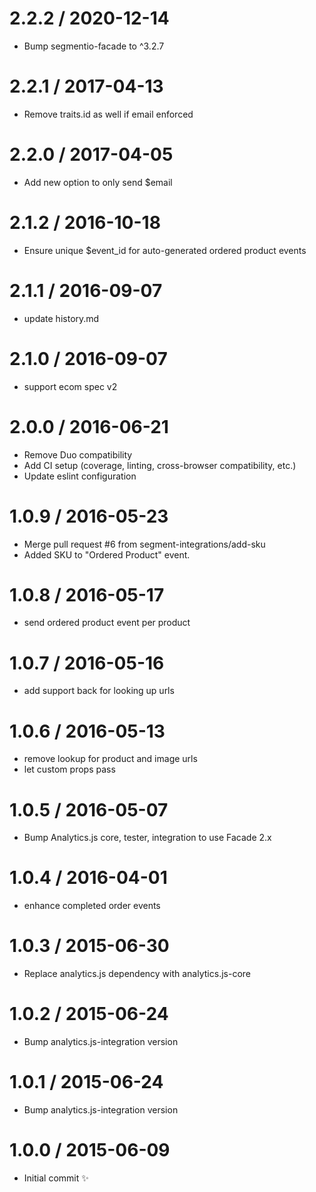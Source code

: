 2.2.2 / 2020-12-14
===================

  * Bump segmentio-facade to ^3.2.7

2.2.1 / 2017-04-13
==================

  * Remove traits.id as well if email enforced

2.2.0 / 2017-04-05
==================

  * Add new option to only send $email

2.1.2 / 2016-10-18
==================

  * Ensure unique $event_id for auto-generated  ordered product events

2.1.1 / 2016-09-07
==================

  * update history.md

2.1.0 / 2016-09-07
==================
  * support ecom spec v2

2.0.0 / 2016-06-21
==================

  * Remove Duo compatibility
  * Add CI setup (coverage, linting, cross-browser compatibility, etc.)
  * Update eslint configuration


1.0.9 / 2016-05-23
==================

  * Merge pull request #6 from segment-integrations/add-sku
  * Added SKU to "Ordered Product" event.

1.0.8 / 2016-05-17
==================

  * send ordered product event per product

1.0.7 / 2016-05-16
==================

  * add support back for looking up urls

1.0.6 / 2016-05-13
==================

  * remove lookup for product and image urls
  * let custom props pass

1.0.5 / 2016-05-07
==================

  * Bump Analytics.js core, tester, integration to use Facade 2.x

1.0.4 / 2016-04-01
==================

  * enhance completed order events

1.0.3 / 2015-06-30
==================

  * Replace analytics.js dependency with analytics.js-core

1.0.2 / 2015-06-24
==================

  * Bump analytics.js-integration version

1.0.1 / 2015-06-24
==================

  * Bump analytics.js-integration version

1.0.0 / 2015-06-09
==================

  * Initial commit :sparkles:
